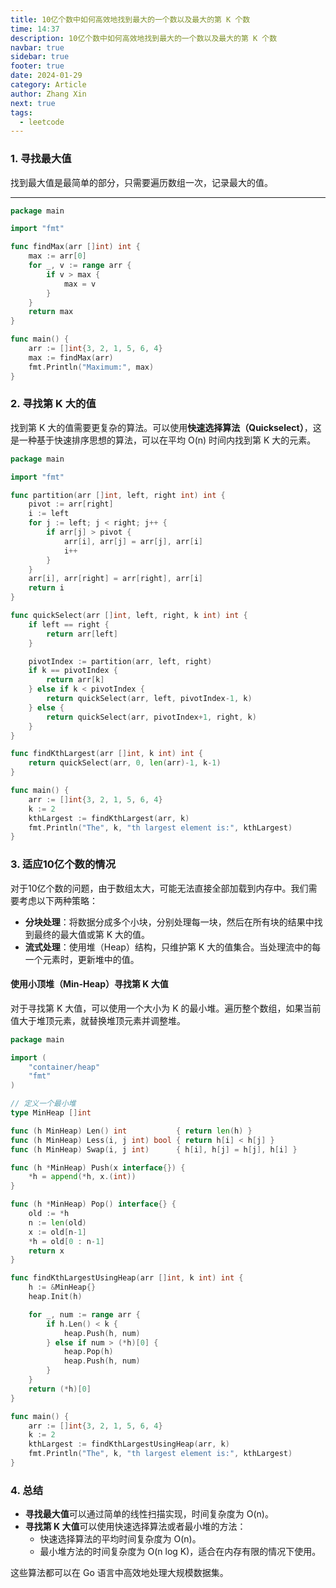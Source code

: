 ```yaml
---
title: 10亿个数中如何高效地找到最大的一个数以及最大的第 K 个数
time: 14:37
description: 10亿个数中如何高效地找到最大的一个数以及最大的第 K 个数
navbar: true
sidebar: true
footer: true
date: 2024-01-29
category: Article
author: Zhang Xin
next: true
tags:
  - leetcode
---
```

### 1. 寻找最大值

找到最大值是最简单的部分，只需要遍历数组一次，记录最大的值。

---

```go
package main

import "fmt"

func findMax(arr []int) int {
    max := arr[0]
    for _, v := range arr {
        if v > max {
            max = v
        }
    }
    return max
}

func main() {
    arr := []int{3, 2, 1, 5, 6, 4}
    max := findMax(arr)
    fmt.Println("Maximum:", max)
}
```

### 2. 寻找第 K 大的值

找到第 K 大的值需要更复杂的算法。可以使用**快速选择算法（Quickselect）**，这是一种基于快速排序思想的算法，可以在平均 O(n) 时间内找到第 K 大的元素。

```go
package main

import "fmt"

func partition(arr []int, left, right int) int {
    pivot := arr[right]
    i := left
    for j := left; j < right; j++ {
        if arr[j] > pivot {
            arr[i], arr[j] = arr[j], arr[i]
            i++
        }
    }
    arr[i], arr[right] = arr[right], arr[i]
    return i
}

func quickSelect(arr []int, left, right, k int) int {
    if left == right {
        return arr[left]
    }

    pivotIndex := partition(arr, left, right)
    if k == pivotIndex {
        return arr[k]
    } else if k < pivotIndex {
        return quickSelect(arr, left, pivotIndex-1, k)
    } else {
        return quickSelect(arr, pivotIndex+1, right, k)
    }
}

func findKthLargest(arr []int, k int) int {
    return quickSelect(arr, 0, len(arr)-1, k-1)
}

func main() {
    arr := []int{3, 2, 1, 5, 6, 4}
    k := 2
    kthLargest := findKthLargest(arr, k)
    fmt.Println("The", k, "th largest element is:", kthLargest)
}
```

### 3. 适应10亿个数的情况

对于10亿个数的问题，由于数组太大，可能无法直接全部加载到内存中。我们需要考虑以下两种策略：

- **分块处理**：将数据分成多个小块，分别处理每一块，然后在所有块的结果中找到最终的最大值或第 K 大的值。
- **流式处理**：使用堆（Heap）结构，只维护第 K 大的值集合。当处理流中的每一个元素时，更新堆中的值。

#### 使用小顶堆（Min-Heap）寻找第 K 大值

对于寻找第 K 大值，可以使用一个大小为 K 的最小堆。遍历整个数组，如果当前值大于堆顶元素，就替换堆顶元素并调整堆。

```go
package main

import (
    "container/heap"
    "fmt"
)

// 定义一个最小堆
type MinHeap []int

func (h MinHeap) Len() int           { return len(h) }
func (h MinHeap) Less(i, j int) bool { return h[i] < h[j] }
func (h MinHeap) Swap(i, j int)      { h[i], h[j] = h[j], h[i] }

func (h *MinHeap) Push(x interface{}) {
    *h = append(*h, x.(int))
}

func (h *MinHeap) Pop() interface{} {
    old := *h
    n := len(old)
    x := old[n-1]
    *h = old[0 : n-1]
    return x
}

func findKthLargestUsingHeap(arr []int, k int) int {
    h := &MinHeap{}
    heap.Init(h)

    for _, num := range arr {
        if h.Len() < k {
            heap.Push(h, num)
        } else if num > (*h)[0] {
            heap.Pop(h)
            heap.Push(h, num)
        }
    }
    return (*h)[0]
}

func main() {
    arr := []int{3, 2, 1, 5, 6, 4}
    k := 2
    kthLargest := findKthLargestUsingHeap(arr, k)
    fmt.Println("The", k, "th largest element is:", kthLargest)
}
```

### 4. 总结

- **寻找最大值**可以通过简单的线性扫描实现，时间复杂度为 O(n)。
- **寻找第 K 大值**可以使用快速选择算法或者最小堆的方法：
  - 快速选择算法的平均时间复杂度为 O(n)。
  - 最小堆方法的时间复杂度为 O(n log K)，适合在内存有限的情况下使用。

这些算法都可以在 Go 语言中高效地处理大规模数据集。